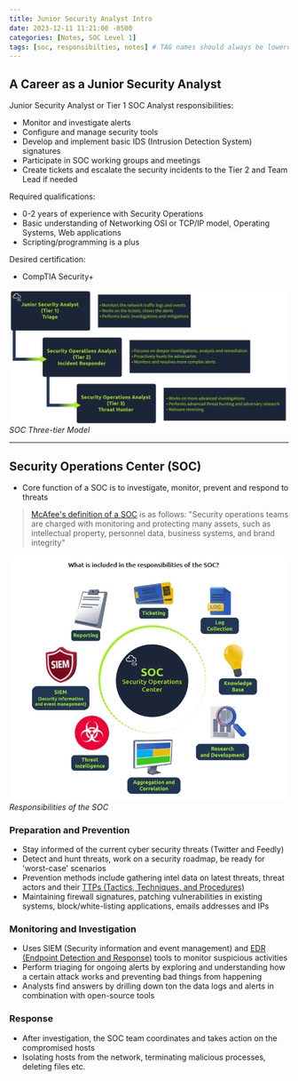 ```yaml
---
title: Junior Security Analyst Intro
date: 2023-12-11 11:21:00 -0500
categories: [Notes, SOC Level 1]
tags: [soc, responsibilties, notes] # TAG names should always be lowercase
---
```


## A Career as a Junior Security Analyst

Junior Security Analyst or Tier 1 SOC Analyst responsibilities:

- Monitor and investigate alerts
- Configure and manage security tools
- Develop and implement basic IDS (Intrusion Detection System) signatures
- Participate in SOC working groups and meetings
- Create tickets and escalate the security incidents to the Tier 2 and Team Lead if needed

Required qualifications:

- 0-2 years of experience with Security Operations
- Basic understanding of Networking OSI or TCP/IP model, Operating Systems, Web applications
- Scripting/programming is a plus

Desired certification:

- CompTIA Security+

![soc-tiers](/assets/img/soc-tiers.png)
_SOC Three-tier Model_

***

## Security Operations Center (SOC)

- Core function of a SOC is to investigate, monitor, prevent and respond to threats

>[McAfee's definition of a SOC](https://www.trellix.com/security-awareness/operations/what-is-soc/) is as follows: "Security operations teams are charged with monitoring and protecting many assets, such as intellectual property, personnel data, business systems, and brand integrity"

![soc-responsibilities](/assets/img/soc-responsibilities.png)
_Responsibilities of the SOC_

### Preparation and Prevention

- Stay informed of the current cyber security threats (Twitter and Feedly)
- Detect and hunt threats, work on a security roadmap, be ready for 'worst-case' scenarios
- Prevention methods include gathering intel data on latest threats, threat actors and their [TTPs (Tactics, Techniques, and Procedures)](https://www.optiv.com/explore-optiv-insights/blog/tactics-techniques-and-procedures-ttps-within-cyber-threat-intelligence)
- Maintaining firewall signatures, patching vulnerabilities in existing systems, block/white-listing applications, emails addresses and IPs

### Monitoring and Investigation

- Uses SIEM (Security information and event management) and [EDR (Endpoint Detection and Response)](https://www.trellix.com/security-awareness/endpoint/what-is-endpoint-detection-and-response/) tools to monitor suspicious activities
- Perform triaging for ongoing alerts by exploring and understanding how a certain attack works and preventing bad things from happening
- Analysts find answers by drilling down ton the data logs and alerts in combination with open-source tools

### Response

- After investigation, the SOC team coordinates and takes action on the compromised hosts
- Isolating hosts from the network, terminating malicious processes, deleting files etc.
